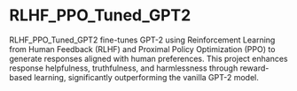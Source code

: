 # RLHF_PPO_Tuned_GPT2
RLHF_PPO_Tuned_GPT2 fine-tunes GPT-2 using Reinforcement Learning from Human Feedback (RLHF) and Proximal Policy Optimization (PPO) to generate responses aligned with human preferences. This project enhances response helpfulness, truthfulness, and harmlessness through reward-based learning, significantly outperforming the vanilla GPT-2 model.
